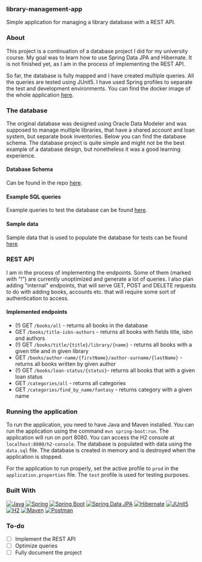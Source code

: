 <!-- Introduction -->
<h3>library-management-app</h3>

Simple application for managing a library database with a REST API.

<!-- ABOUT -->
### About

This project is a continuation of a database project I did for my university course. My goal was to learn how to use Spring Data JPA and Hibernate. It is not finished yet, as I am in the process of implementing the REST API. 

So far, the database is fully mapped and I have created multiple queries. All the queries are tested using JUnit5. I have used Spring profiles to separate the test and development environments. You can find the docker image of the whole application [here](https://hub.docker.com/layers/kapiaszczyk/library-app/v1/images/sha256:3389cce4de7047b2f4bbb3efa93b545d31de2a9f6b855a4d7303a849cc19a852).

### The database
The original database was designed using Oracle Data Modeler and was supposed to manage multiple libraries, that have a shared account and loan system, but separate book inventories. Below you can find the database schema. The database project is quite simple and might not be the best example of a database design, but nonetheless it was a good learning experience.

<!-- DB SCHEMA -->
#### Database Schema
Can be found in the repo [here](https://github.com/kapiaszczyk/library-JPA-project/blob/main/readme_files/Relational_1.png). 

#### Example SQL queries
Example queries to test the database can be found [here](https://github.com/kapiaszczyk/library-management-app/blob/main/readme_files/example_queries.sql).

#### Sample data
Sample data that is used to populate the database for tests can be found [here](https://github.com/kapiaszczyk/library-management-app/blob/main/src/main/resources/data.sql).

### REST API
I am in the process of implementing the endpoints. Some of them (marked with "!") are currently unoptimized and generate a lot of queries. I also plan adding "internal" endpoints, that will serve GET, POST and DELETE requests to do with adding books, accounts etc. that will require some sort of authentication to access.

#### Implemented endpoints
- (!) GET `/books/all` - returns all books in the database
- GET `/books/title-isbn-authors` - returns all books with fields title, isbn and authors
- (!) GET `/books/title/{title}/library/{name}` - returns all books with a given title and in given library
- GET `/books/author-name/{firstName}/author-surname/{lastName}` - returns all books written by given author
- (!) GET `/books/loan-status/{status}`- returns all books that with a given loan status
- GET `/categories/all` - returns all categories
- GET `/categories/find_by_name/fantasy` - returns category with a given name

### Running the application
To run the application, you need to have Java and Maven installed. You can run the application using the command `mvn spring-boot:run`. The application will run on port 8080. You can access the H2 console at `localhost:8080/h2-console`. The database is populated with data using the `data.sql` file. The database is created in memory and is destroyed when the application is stopped.

For the application to run properly, set the active profile to `prod` in the `application.properties` file. The `test` profile is used for testing purposes.

<!-- STACK -->
### Built With

[![Java][Java]][Java-url]
[![Spring][Spring]][Spring-url]
[![Spring Boot][Spring Boot]][Spring Boot-url]
[![Spring Data JPA][Spring Data JPA]][Spring Data JPA-url]
[![Hibernate][Hibernate]][Hibernate-url]
[![JUnit5][JUnit5]][JUnit5-url]
[![H2][H2]][H2-url]
[![Maven][Maven]][Maven-url]
[![Postman][Postman]][Postman-url]

<!-- To-do -->
### To-do
- [ ] Implement the REST API 
- [ ] Optimize queries
- [ ] Fully document the project

<!-- MARKDOWN LINKS & IMAGES -->
[Java]: https://img.shields.io/badge/Java-ED8B00?style=for-the-badge&logo=openjdk&logoColor=white
[Java-url]: https://www.java.com/en/
[Spring]: https://img.shields.io/badge/Spring-6DB33F?style=for-the-badge&logo=spring&logoColor=white
[Spring-url]: https://spring.io/
[Spring Boot]: https://img.shields.io/badge/Spring_Boot-F2F4F9?style=for-the-badge&logo=spring-boot
[Spring Boot-url]: https://spring.io/projects/spring-boot
[H2]: https://img.shields.io/badge/H2-004b85?style=for-the-badge&logo=h2&logoColor=white
[H2-url]: https://www.h2database.com/html/main.html
[Spring Data JPA]: https://img.shields.io/badge/Spring_Data_JPA-6DB33F?style=for-the-badge&logo=spring&logoColor=white
[Spring Data JPA-url]: https://spring.io/projects/spring-data-jpa
[Maven]: https://img.shields.io/badge/Maven-C71A36?style=for-the-badge&logo=apache-maven&logoColor=white
[Maven-url]: https://maven.apache.org/
[Hibernate]: https://img.shields.io/badge/Hibernate-59666C?style=for-the-badge&logo=hibernate&logoColor=white
[Hibernate-url]: https://hibernate.org/
[JUnit5]: https://img.shields.io/badge/JUnit5-25A162?style=for-the-badge&logo=junit5&logoColor=white
[JUnit5-url]: https://junit.org/junit5/
[Postman]: https://img.shields.io/badge/Postman-FF6C37?style=for-the-badge&logo=postman&logoColor=white
[Postman-url]: https://www.postman.com/